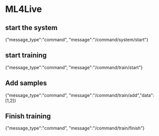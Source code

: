 # ML4Live


## start the system

{"message_type":"command", "message":"/command/system/start"}


## start training

{"message_type":"command", "message":"/command/train/start"}

## Add samples

{"message_type":"command", "message":"/command/train/add","data":[1,2]}

## Finish training

{"message_type":"command", "message":"/command/train/finish"}